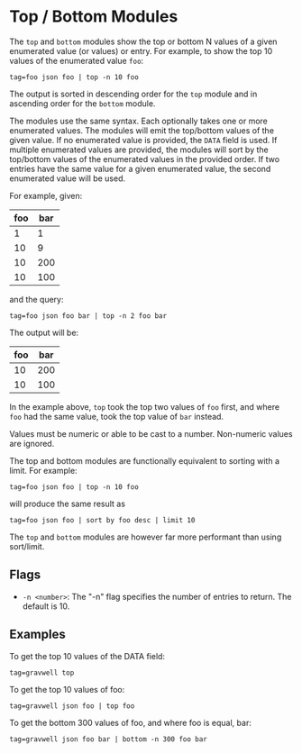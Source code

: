 # Top / Bottom Modules

The `top` and `bottom` modules show the top or bottom N values of a given enumerated value (or values) or entry. For example, to show the top 10 values of the enumerated value `foo`:

```gravwell
tag=foo json foo | top -n 10 foo
```

The output is sorted in descending order for the `top` module and in ascending order for the `bottom` module.

The modules use the same syntax. Each optionally takes one or more enumerated values. The modules will emit the top/bottom values of the given value. If no enumerated value is provided, the `DATA` field is used.
If multiple enumerated values are provided, the modules will sort by the top/bottom values of the enumerated values in the provided order. If two entries have the same value for a given enumerated value, the second enumerated value will be used.

For example, given:

| foo | bar |
|-----|-----|
| 1   | 1   |
| 10  | 9   |
| 10  | 200 |
| 10  | 100 |

and the query: 

```gravwell
tag=foo json foo bar | top -n 2 foo bar
```

The output will be:

| foo | bar |
|-----|-----|
| 10  | 200 | 
| 10  | 100 |

In the example above, `top` took the top two values of `foo` first, and where `foo` had the same value, took the top value of `bar` instead.

Values must be numeric or able to be cast to a number. Non-numeric values are ignored.

The top and bottom modules are functionally equivalent to sorting with a limit. For example:

```gravwell
tag=foo json foo | top -n 10 foo
```

will produce the same result as

```gravwell
tag=foo json foo | sort by foo desc | limit 10
```

The `top` and `bottom` modules are however far more performant than using sort/limit.

## Flags

- `-n <number>`: The "-n" flag specifies the number of entries to return. The default is 10. 

## Examples

To get the top 10 values of the DATA field:

```gravwell
tag=gravwell top
```

To get the top 10 values of foo:

```gravwell
tag=gravwell json foo | top foo
```

To get the bottom 300 values of foo, and where foo is equal, bar:

```gravwell
tag=gravwell json foo bar | bottom -n 300 foo bar
```

